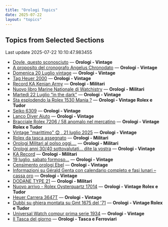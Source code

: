 ```yaml
---
title: "Orologi Topics"
date: 2025-07-22
layout: "topics"
---
```


## Topics from Selected Sections

Last update 2025-07-22 10:10:47.983455

- [Doyle, questo sconosciuto](https://orologi.forumfree.it/?t=41986737) — **Orologi - Vintage**
- [A proposito del cronografo Angelus Chronodato](https://orologi.forumfree.it/?t=75773773) — **Orologi - Vintage**
- [Domenica 20 Luglio vintage](https://orologi.forumfree.it/?t=80765785) — **Orologi - Vintage**
- [Tag Heuer 2000](https://orologi.forumfree.it/?t=80765665) — **Orologi - Vintage**
- [Record KA Kenian Army](https://orologi.forumfree.it/?t=80767046) — **Orologi - Militari**
- [Nuovo libro Marine Nationale di Watchistry](https://orologi.forumfree.it/?t=80762898) — **Orologi - Militari**
- [Martedì 22 Luglio  “in the dark”](https://orologi.forumfree.it/?t=80767724) — **Orologi - Vintage**
- [Sta esplodendo la Rolex 1530 Mania ?](https://orologi.forumfree.it/?t=80757728) — **Orologi - Vintage Rolex e Tudor**
- [Seiko 6309](https://orologi.forumfree.it/?t=80767686) — **Orologi - Vintage**
- [Lanco Diver Aiuto](https://orologi.forumfree.it/?t=80767926) — **Orologi - Vintage**
- [Bracciale Rolex 7206 /  58 anomalo nel mercatino](https://orologi.forumfree.it/?t=80763085) — **Orologi - Vintage Rolex e Tudor**
- [Vintage "marittimo" 😊 , 21 luglio 2025](https://orologi.forumfree.it/?t=80766651) — **Orologi - Vintage**
- [Rolex da tasca assegnato](https://orologi.forumfree.it/?t=77967784) — **Orologi - Militari**
- [Orologi Militari al polso oggi….](https://orologi.forumfree.it/?t=80440118) — **Orologi - Militari**
- [Orologi anni 30/40 sottovalutati… dite la vostra](https://orologi.forumfree.it/?t=80767370) — **Orologi - Vintage**
- [KA Record](https://orologi.forumfree.it/?t=80767385) — **Orologi - Militari**
- [19 luglio, sabato formoso...](https://orologi.forumfree.it/?t=80765095) — **Orologi - Vintage**
- [Censimento orologi Ebel](https://orologi.forumfree.it/?t=58592137) — **Orologi - Vintage**
- [Informazioni su Gérald Genta con calendario completo e fasi lunari – cassa oro](https://orologi.forumfree.it/?t=80766599) — **Orologi - Vintage**
- [DODANE TYPE 21](https://orologi.forumfree.it/?t=78473616) — **Orologi - Militari**
- [Nuovo arrivo - Rolex Oysterquartz 17014](https://orologi.forumfree.it/?t=80756069) — **Orologi - Vintage Rolex e Tudor**
- [Heuer Carrera 3647T](https://orologi.forumfree.it/?t=80765913) — **Orologi - Vintage**
- [Dubbi su ghiera montata su Gmt 1675 del '71](https://orologi.forumfree.it/?t=80763604) — **Orologi - Vintage Rolex e Tudor**
- [Universal Watch compur prima serie 1934](https://orologi.forumfree.it/?t=80621478) — **Orologi - Vintage**
- [Il Tasca del giorno](https://orologi.forumfree.it/?t=80702163) — **Orologi - Tasca e Ferroviari**

